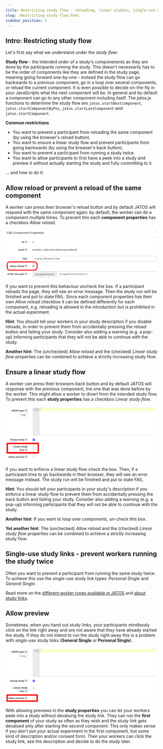 ```yaml
---
title: Restricting study flow - reloading, linear studies, single-use workers and previews
slug: /Restricting-study-flow.html
sidebar_position: 3
---
```


## Intro: Restricting study flow

Let's first say what we understand under the _study flow_:

**Study flow** - the intended order of a study's componenents as they are done by the participants running the study. This doesn't necessarily has to be the order of components like they are defined in the study page, meaning going forward one-by-one - instead the study flow can go backwards to a previous component, go in a loop over several components, or reload the current component. It is even possible to decide on-the-fly in your JavaScripts what the next component will be. In general and by default a component can go to any other component including itself. The _jatos.js_ functions to determine the study flow are `jatos.startNextComponent`, `jatos.startComponentByPos`, `jatos.startLastComponent` and `jatos.startComponent`.

**Common restrictions**
- You want to prevent a participant from reloading the same component (by using the browser's reload button).
- You want to ensure a linear study flow and prevent participants from going backwards (by using the browser's back button).
- You want to prevent a participant from running a study twice.
- You want to allow participants to first have a peek into a study and preview it without actually starting the study and fully committing to it.

... and how to do it:


## Allow reload or prevent a reload of the same component

A worker can press their browser's reload button and by default JATOS will respond with the same component again: by default, the worker can do a component multiple times. To prevent this each **component properties** has a checkbox _Allow reload_.

![GUI Screenshot](/img/component-properties-reload.png)

If you want to prevent this behaviour uncheck the box. If a participant reloads the page, they will see an error message. Then the study run will be finished and put to state FAIL. Since each component properties has their own _Allow reload_ checkbox it can be defined differently for each component, e.g. reloading is allowed in the introduction but is prohibited in the actual experiment.

**Hint**: You should tell your workers in your study description if you disable reloads, in order to prevent them from accidentally pressing the reload button and failing your study. Consider also adding a warning (e.g. a pop-up) informing participants that they will not be able to continue with the study.  

**Another hint**: The (unchecked) _Allow reload_ and the (checked) _Linear study flow_ properties can be combined to achieve a strictly increasing study flow.


## Ensure a linear study flow

A worker can press their browsers back button and by default JATOS will response with the previous component, the one that was done before by the worker. This might allow a worker to divert from the intended study flow. To prevent this each **study properties** has a checkbox _Linear study flow_.

![Study Properties Screenshot](/img/study-properties-linear-flow_371.png)

If you want to enforce a linear study flow check the box. Then, if a participant tries to go backwards in their browser, they will see an error message instead. The study run will be finished and put to state FAIL.

**Hint**: You should tell your participants in your study's description if you enforce a linear study flow to prevent them from accidentally pressing the back button and failing your study. Consider also adding a warning (e.g. a pop-up) informing participants that they will not be able to continue with the study.  

**Another hint**: If you want to loop over components, un-check this box. 

**Yet another hint**: The (unchecked) _Allow reload_ and the (checked) _Linear study flow_ properties can be combined to achieve a strictly increasing study flow.


## Single-use study links - prevent workers running the study twice

Often you want to prevent a participant from running the same study twice. To achieve this use the _single-use_ study link types: _Personal Single_ and _General Single_.

Read more on the [different worker types available in JATOS](Worker-Types.html) and [about study links](Run-your-Study-with-Study-Links.html).


## Allow preview

Sometimes, when you hand out study links, your participants mindlessly click on the link right away and are not aware that they have already started the study. If they do not intend to run the study right away this is a problem with _single-use_ study links (**General Single** or **Personal Single**).

![GUI Screenshot](/img/study-properties-allow-preview-371.png)

With allowing previews in the **study properties** you can let your workers peek into a study without devaluing the study link. They can run the **first component** of your study as often as they wish and the study link gets devalued only after starting the second component. This only makes sense if you don't put your actual experiment in the first component, but some kind of description and/or consent form. Then your workers can click the study link, see the description and decide to do the study later.

